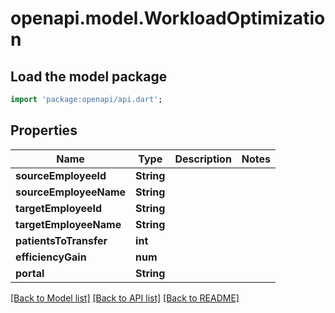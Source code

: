 # openapi.model.WorkloadOptimization

## Load the model package
```dart
import 'package:openapi/api.dart';
```

## Properties
Name | Type | Description | Notes
------------ | ------------- | ------------- | -------------
**sourceEmployeeId** | **String** |  | 
**sourceEmployeeName** | **String** |  | 
**targetEmployeeId** | **String** |  | 
**targetEmployeeName** | **String** |  | 
**patientsToTransfer** | **int** |  | 
**efficiencyGain** | **num** |  | 
**portal** | **String** |  | 

[[Back to Model list]](../README.md#documentation-for-models) [[Back to API list]](../README.md#documentation-for-api-endpoints) [[Back to README]](../README.md)


